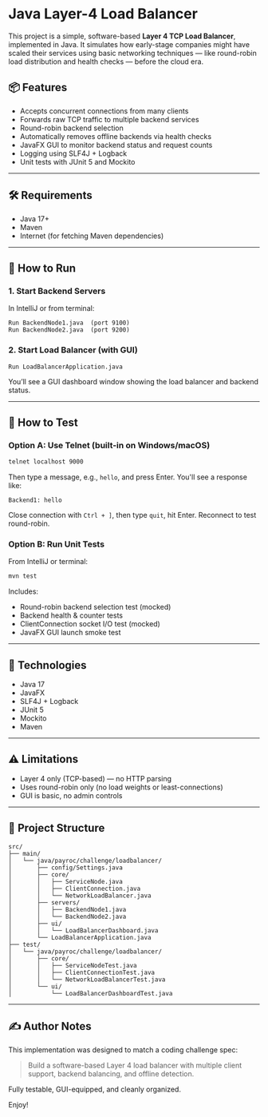 # Java Layer-4 Load Balancer

This project is a simple, software-based **Layer 4 TCP Load Balancer**, implemented in Java. It simulates how early-stage companies might have scaled their services using basic networking techniques — like round-robin load distribution and health checks — before the cloud era.

## 📦 Features

- Accepts concurrent connections from many clients
- Forwards raw TCP traffic to multiple backend services
- Round-robin backend selection
- Automatically removes offline backends via health checks
- JavaFX GUI to monitor backend status and request counts
- Logging using SLF4J + Logback
- Unit tests with JUnit 5 and Mockito

---

## 🛠 Requirements

- Java 17+
- Maven
- Internet (for fetching Maven dependencies)

---

## 🚀 How to Run

### 1. Start Backend Servers

In IntelliJ or from terminal:

```
Run BackendNode1.java  (port 9100)
Run BackendNode2.java  (port 9200)
```

### 2. Start Load Balancer (with GUI)

```
Run LoadBalancerApplication.java
```

You’ll see a GUI dashboard window showing the load balancer and backend status.

---

## 🧪 How to Test

### Option A: Use Telnet (built-in on Windows/macOS)

```bash
telnet localhost 9000
```

Then type a message, e.g., `hello`, and press Enter. You'll see a response like:

```
Backend1: hello
```

Close connection with `Ctrl + ]`, then type `quit`, hit Enter. Reconnect to test round-robin.

### Option B: Run Unit Tests

From IntelliJ or terminal:
```bash
mvn test
```

Includes:
- Round-robin backend selection test (mocked)
- Backend health & counter tests
- ClientConnection socket I/O test (mocked)
- JavaFX GUI launch smoke test

---

## 🧰 Technologies

- Java 17
- JavaFX
- SLF4J + Logback
- JUnit 5
- Mockito
- Maven

---

## ⚠️ Limitations

- Layer 4 only (TCP-based) — no HTTP parsing
- Uses round-robin only (no load weights or least-connections)
- GUI is basic, no admin controls

---

## 📁 Project Structure

```
src/
├── main/
│   └── java/payroc/challenge/loadbalancer/
│       ├── config/Settings.java
│       ├── core/
│       │   ├── ServiceNode.java
│       │   ├── ClientConnection.java
│       │   └── NetworkLoadBalancer.java
│       ├── servers/
│       │   ├── BackendNode1.java
│       │   └── BackendNode2.java
│       ├── ui/
│       │   └── LoadBalancerDashboard.java
│       └── LoadBalancerApplication.java
├── test/
│   └── java/payroc/challenge/loadbalancer/
│       ├── core/
│       │   ├── ServiceNodeTest.java
│       │   ├── ClientConnectionTest.java
│       │   └── NetworkLoadBalancerTest.java
│       └── ui/
│           └── LoadBalancerDashboardTest.java
```

---

## ✍️ Author Notes

This implementation was designed to match a coding challenge spec:
> Build a software-based Layer 4 load balancer with multiple client support, backend balancing, and offline detection.

Fully testable, GUI-equipped, and cleanly organized.

Enjoy!
